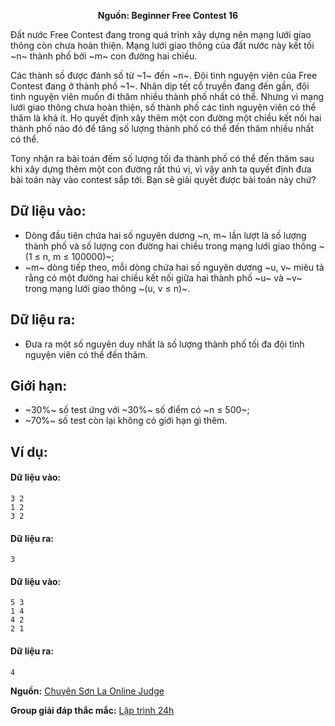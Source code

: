 **<center>Nguồn: Beginner Free Contest 16</center>**

Đất nước Free Contest đang trong quá trình xây dựng nên mạng lưới giao thông còn chưa hoàn thiện. Mạng lưới giao thông của đất nước này kết tối ~n~ thành phố bởi ~m~ con đường hai chiều.

Các thành số được đánh số từ ~1~ đến ~n~. Đội tình nguyện viên của Free Contest đang ở thành phố ~1~. Nhân dịp tết cổ truyền đang đến gần, đội tình nguyện viên muốn đi thăm nhiều thành phố nhất có thể. Nhưng vì mạng lưới giao thông chưa hoàn thiện, số thành phố các tình nguyện viên có thể thăm là khá ít. Họ quyết định xây thêm một con đường một chiều kết nối hai thành phố
nào đó để tăng số lượng thành phố có thể đến thăm nhiều nhất có thể.

Tony nhận ra bài toán đếm số lượng tối đa thành phố có thể đến thăm sau khi xây dựng thêm một con đường rất thú vị, vì vậy anh ta quyết định đưa bài toán này vào contest sắp tới. Bạn sẽ giải quyết được bài toán này chứ?

## Dữ liệu vào:
- Dòng đầu tiên chứa hai số nguyên dương ~n, m~ lần lượt là số lượng thành phố và số lượng con đường hai chiều trong mạng lưới giao thông ~(1 ≤ n, m ≤ 100000)~;
- ~m~ dòng tiếp theo, mỗi dòng chứa hai số nguyên dương ~u, v~ miêu tả rằng có một đường hai chiều kết nối giữa hai thành phố ~u~ và ~v~ trong mạng lưới giao thông ~(u, v ≤ n)~.

## Dữ liệu ra:
- Đưa ra một số nguyên duy nhất là số lượng thành phố tối đa đội tình nguyện viên có thể đến thăm.

## Giới hạn:
- ~30\%~ số test ứng với ~30\%~ số điểm có ~n ≤ 500~;
- ~70\%~ số test còn lại không có giới hạn gì thêm.

## Ví dụ:
#### Dữ liệu vào:
```
3 2
1 2
3 2
```

#### Dữ liệu ra:
```
3
```

#### Dữ liệu vào:
```
5 3
1 4
4 2
2 1
```

#### Dữ liệu ra:
```
4
```
**Nguồn:** [Chuyên Sơn La Online Judge](http://csloj.ddns.net/)

**Group giải đáp thắc mắc:** [Lập trình 24h](https://www.facebook.com/groups/1386904321519984)